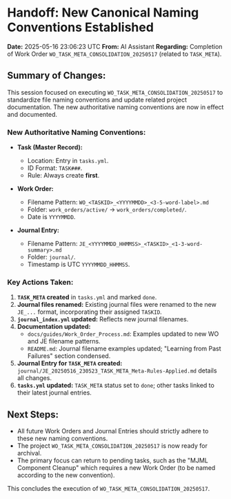 # Handoff: New Canonical Naming Conventions Established

**Date:** 2025-05-16 23:06:23 UTC
**From:** AI Assistant
**Regarding:** Completion of Work Order `WO_TASK_META_CONSOLIDATION_20250517` (related to `TASK_META`).

## Summary of Changes:

This session focused on executing `WO_TASK_META_CONSOLIDATION_20250517` to standardize file naming conventions and update related project documentation. The new authoritative naming conventions are now in effect and documented.

### New Authoritative Naming Conventions:

*   **Task (Master Record):**
    *   Location: Entry in `tasks.yml`.
    *   ID Format: `TASK###`.
    *   Rule: Always create **first**.

*   **Work Order:**
    *   Filename Pattern: `WO_<TASKID>_<YYYYMMDD>_<3-5-word-label>.md`
    *   Folder: `work_orders/active/` -> `work_orders/completed/`.
    *   Date is `YYYYMMDD`.

*   **Journal Entry:**
    *   Filename Pattern: `JE_<YYYYMMDD_HHMMSS>_<TASKID>_<1-3-word-summary>.md`
    *   Folder: `journal/`.
    *   Timestamp is UTC `YYYYMMDD_HHMMSS`.

### Key Actions Taken:

1.  **`TASK_META` created** in `tasks.yml` and marked `done`.
2.  **Journal files renamed:** Existing journal files were renamed to the new `JE_...` format, incorporating their assigned `TASKID`.
3.  **`journal_index.yml` updated:** Reflects new journal filenames.
4.  **Documentation updated:**
    *   `docs/guides/Work_Order_Process.md`: Examples updated to new WO and JE filename patterns.
    *   `README.md`: Journal filename examples updated; "Learning from Past Failures" section condensed.
5.  **Journal Entry for `TASK_META` created:** `journal/JE_20250516_230523_TASK_META_Meta-Rules-Applied.md` details all changes.
6.  **`tasks.yml` updated:** `TASK_META` status set to `done`; other tasks linked to their latest journal entries.

## Next Steps:

*   All future Work Orders and Journal Entries should strictly adhere to these new naming conventions.
*   The project `WO_TASK_META_CONSOLIDATION_20250517` is now ready for archival.
*   The primary focus can return to pending tasks, such as the "MJML Component Cleanup" which requires a new Work Order (to be named according to the new convention).

This concludes the execution of `WO_TASK_META_CONSOLIDATION_20250517`.
